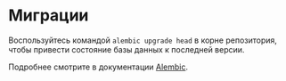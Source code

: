 # Миграции

Воспользуйтесь командой `alembic upgrade head` в корне репозитория, чтобы привести состояние базы данных к последней версии.

Подробнее смотрите в документации [Alembic](https://alembic.sqlalchemy.org/en/latest/index.html).
